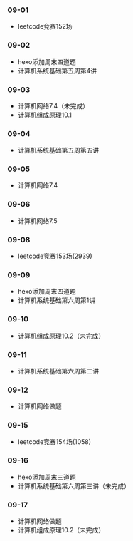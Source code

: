 ### 09-01
* leetcode竞赛152场
### 09-02
* hexo添加周末四道题
* 计算机系统基础第五周第4讲
### 09-03
* 计算机网络7.4（未完成）
* 计算机组成原理10.1
### 09-04
* 计算机系统基础第五周第五讲
### 09-05
* 计算机网络7.4
### 09-06
* 计算机网络7.5
### 09-08
* leetcode竞赛153场(2939)
### 09-09
* hexo添加周末四道题
* 计算机系统基础第六周第1讲
### 09-10
* 计算机组成原理10.2（未完成）
### 09-11
* 计算机系统基础第六周第二讲
### 09-12
* 计算机网络做题
### 09-15
* leetcode竞赛154场(1058)
### 09-16
* hexo添加周末三道题
* 计算机系统基础第六周第三讲（未完成）
### 09-17
* 计算机网络做题
* 计算机组成原理10.2（未完成）